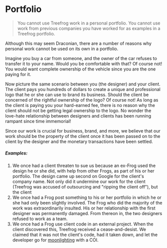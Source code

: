 # Portfolio

> You cannot use Treefrog work in a personal portfolio.
> You cannot use work from previous companies you have worked for as examples in a Treefrog portfolio.
 
Although this may seem Draconian, there are a number of reasons why personal work cannot be used on its own in a portfolio. 

Imagine you buy a car from someone, and the owner of the car refuses to transfer it to your name. Would you be comfortable with that? Of course not! You would want complete ownership of the vehicle since you are the one paying for it.

Now picture the same scenario between you (the designer) and your client. The client pays you hundreds of dollars to create a unique and professional logo that he or she can use to brand its business. Should the client be concerned of the rightful ownership of the logo? Of course not! As long as the client is paying you your hard-earned fee, there is no reason why the client should not be getting legal ownership to the logo. No wonder the love-hate relationship between designers and clients has been running rampant since time immemorial!

Since our work is crucial for business, brand, and more, we believe that our work should be the property of the client once it has been passed on to the client by the designer and the monetary transactions have been settled.

##### Examples:

1. We once had a client threaten to sue us because an ex-Frog used the design he or she did, with help from other Frogs, as part of his or her portfolio. The design came up second on Google for the client's company name. Not only did it undermine our work for the client (Treefrog was accused of outsourcing and "ripping the client off"), but the client
2. We once had a Frog post something to his or her portfolio in which he or she had only been slightly involved. The Frog who did the majority of the work was extraordinarily insulted. His or her relationship with the first designer was permanently damaged. From thereon in, the two designers refused to work as a team.
3. We once had a Frog use client code in an external project. When the client discovered this, Treefrog received a cease-and-desist. We claimed that it was not the client's code, had it taken down, and let the developer go for [moonlighting](conflictofinterest.md) with a COI.